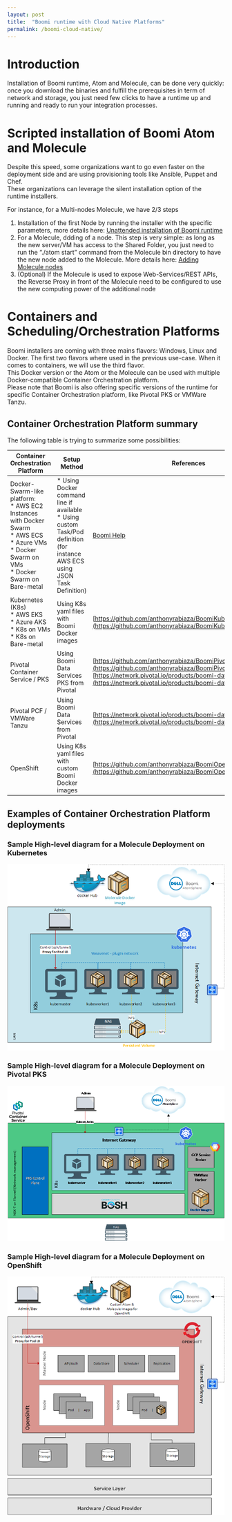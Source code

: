 ```yaml
---
layout: post
title:  "Boomi runtime with Cloud Native Platforms"
permalink: /boomi-cloud-native/
---
```

Introduction
============

Installation of Boomi runtime, Atom and Molecule, can be done very quickly: once you download the binaries and fulfill the prerequisites in term of network and storage, you just need few clicks to have a runtime up and running and ready to run your integration processes.

Scripted installation of Boomi Atom and Molecule
================================================

Despite this speed, some organizations want to go even faster on the deployment side and are using provisioning tools like Ansible, Puppet and Chef.  
These organizations can leverage the silent installation option of the runtime installers.  

For instance, for a Multi-nodes Molecule, we have 2/3 steps

1.  Installation of the first Node by running the installer with the specific parameters, more details here: [Unattended installation of Boomi runtime](https://help.boomi.com/bundle/integration/page/c-atm-Unattended_installation_of_Atom_Molecule_or_Cloud_8e4eb1de-e2f9-40d1-888b-a9c25e395997.html)
2.  For a Molecule, ddding of a node. This step is very simple: as long as the new server/VM has access to the Shared Folder, you just need to run the “./atom start” command from the Molecule bin directory to have the new node added to the Molecule. More details here: [Adding Molecule nodes](https://help.boomi.com/bundle/integration/page/t-atm-Installing_additional_Molecule_nodes_on_Linux_3fec362e-e44e-4859-baa6-1882b6fb420a.html)
3.  (Optional) If the Molecule is used to expose Web-Services/REST APIs, the Reverse Proxy in front of the Molecule need to be configured to use the new computing power of the additional node

Containers and Scheduling/Orchestration Platforms
=================================================

Boomi installers are coming with three mains flavors: Windows, Linux and Docker. The first two flavors where used in the previous use-case. When it comes to containers, we will use the third flavor.  
This Docker version or the Atom or the Molecule can be used with multiple Docker-compatible Container Orchestration platform.  
Please note that Boomi is also offering specific versions of the runtime for specific Container Orchestration platform, like Pivotal PKS or VMWare Tanzu.

Container Orchestration Platform summary
----------------------------------------

The following table is trying to summarize some possibilities:

| Container Orchestration Platform | Setup Method | References |
| -- | -- | -- |
| Docker-Swarm-like platform: <br> *   AWS EC2 Instances with Docker Swarm <br> *   AWS ECS <br> *   Azure VMs <br> *   Docker Swarm on VMs <br> *   Docker Swarm on Bare-metal | *   Using Docker command line if available <br> *   Using custom Task/Pod definition (for instance AWS ECS using JSON Task Definition)  | [Boomi Help](https://help.boomi.com/bundle/integration/page/int-Docker_Molecule_installation_checklist_Linux_fa5d6d80-5789-4cc3-925d-d927286ad558.html) |
| Kubernetes (K8s) <br> *   AWS EKS <br> *   Azure AKS <br> *   K8s on VMs <br> *   K8s on Bare-metal | Using K8s yaml files with Boomi Docker images | [https://github.com/anthonyrabiaza/BoomiKubernetes](https://github.com/anthonyrabiaza/BoomiKubernetes) |
| Pivotal Container Service / PKS | Using Boomi Data Services PKS from Pivotal | [https://github.com/anthonyrabiaza/BoomiPivotalContainerService](https://github.com/anthonyrabiaza/BoomiPivotalContainerService)  <br> [https://network.pivotal.io/products/boomi-data-services-pks/](https://network.pivotal.io/products/boomi-data-services-pks/) |
| Pivotal PCF / VMWare Tanzu | Using Boomi Data Services from Pivotal | [https://network.pivotal.io/products/boomi-data-services/](https://network.pivotal.io/products/boomi-data-services/) |
| OpenShift | Using K8s yaml files with custom Boomi Docker images | [https://github.com/anthonyrabiaza/BoomiOpenShift](https://github.com/anthonyrabiaza/BoomiOpenShift) |


Examples of Container Orchestration Platform deployments
--------------------------------------------------------

### Sample High-level diagram for a Molecule Deployment on Kubernetes

 ![Boomi with K8s](/assets/boomi-cloud-native/kubernetes.png)

### Sample High-level diagram for a Molecule Deployment on Pivotal PKS

![Boomi with PKS](/assets/boomi-cloud-native/pivotal-pks.png)

### Sample High-level diagram for a Molecule Deployment on OpenShift

![Boomi with OpenShift](/assets/boomi-cloud-native/openshift.png)